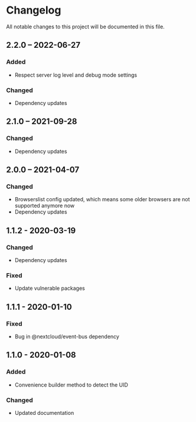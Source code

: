 # Changelog

All notable changes to this project will be documented in this file.

## 2.2.0 – 2022-06-27
### Added
- Respect server log level and debug mode settings
### Changed
- Dependency updates

## 2.1.0 – 2021-09-28
### Changed
- Dependency updates

## 2.0.0 – 2021-04-07
### Changed
- Browserslist config updated, which means some older browsers are not supported anymore now
- Dependency updates

## 1.1.2 - 2020-03-19
### Changed
- Dependency updates
### Fixed
- Update vulnerable packages

## 1.1.1 - 2020-01-10
### Fixed
- Bug in @nextcloud/event-bus dependency

## 1.1.0 - 2020-01-08
### Added
- Convenience builder method to detect the UID
### Changed
- Updated documentation
